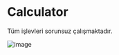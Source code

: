 # Calculator

Tüm işlevleri sorunsuz çalışmaktadır.

![image](https://user-images.githubusercontent.com/61161197/180183263-04a291f7-d87c-42b7-92ea-71a67ddd01ac.png)
